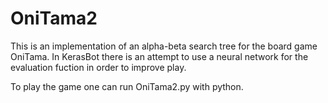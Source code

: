 # OniTama2
This is an implementation of an alpha-beta search tree for the board game OniTama.  In KerasBot there is an attempt to use a neural network for the evaluation fuction in order to improve play.  

To play the game one can run OniTama2.py with python.  
